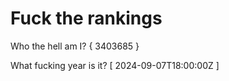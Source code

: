 # Fuck the rankings

Who the hell am I?
{ 3403685 }

What fucking year is it?
[ 2024-09-07T18:00:00Z ]
